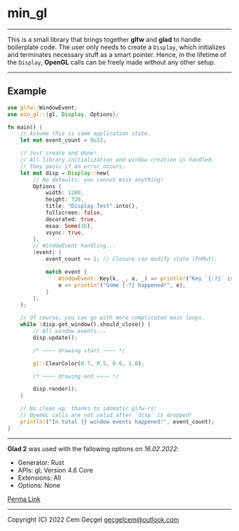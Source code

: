# min_gl

---

This is a small library that brings together **glfw** and **glad** to handle
boilerplate code. The user only needs to create a `Display`, which initializes
and terminates necessary stuff as a smart pointer. Hence, in the lifetime of the
`Display`, **OpenGL** calls can be freely made without any other setup.

---

## Example

```rust
use glfw::WindowEvent;
use min_gl::{gl, Display, Options};

fn main() {
    // Assume this is some application state.
    let mut event_count = 0u32;

    // Just create and done!
    // All library initialization and window creation is handled.
    // They panic if an error occurs.
    let mut disp = Display::new(
        // No defaults; you cannot miss anything!
        Options {
            width: 1280,
            height: 720,
            title: "Display Test".into(),
            fullscreen: false,
            decorated: true,
            msaa: Some(16),
            vsync: true,
        },
        // WindowEvent handling...
        |event| {
            event_count += 1; // Closure can modify state (FnMut).

            match event {
                WindowEvent::Key(k, _, a, _) => println!("Key `{:?}` is {:?}ed!", k, a),
                e => println!("Some {:?} happened!", e),
            }
        },
    );

    // Of course, you can go with more complicated main loops.
    while !disp.get_window().should_close() {
        // All window events...
        disp.update();

        /* ~~~~ drawing start ~~~~ */

        gl::ClearColor(0.7, 0.5, 0.6, 1.0);

        /* ~~~~ drawing end ~~~~ */

        disp.render();
    }

    // No clean up; thanks to idomatic glfw-rs!
    // OpenGL calls are not valid after `disp` is dropped!
    println!("In total {} window events happened!", event_count);
}
```

---

**Glad 2** was used with the fallowing options on _16.02.2022_:

- Generator: Rust
- APIs: gl; Version 4.6 Core
- Extensions: All
- Options: None

[Perma Link](https://gen.glad.sh/#generator=rust&api=gl%3D4.6&profile=gl%3Dcore%2Cgles1%3Dcommon&extensions=GL_3DFX_multisample%2CGL_3DFX_tbuffer%2CGL_3DFX_texture_compression_FXT1%2CGL_AMD_blend_minmax_factor%2CGL_AMD_conservative_depth%2CGL_AMD_debug_output%2CGL_AMD_depth_clamp_separate%2CGL_AMD_draw_buffers_blend%2CGL_AMD_framebuffer_multisample_advanced%2CGL_AMD_framebuffer_sample_positions%2CGL_AMD_gcn_shader%2CGL_AMD_gpu_shader_half_float%2CGL_AMD_gpu_shader_int16%2CGL_AMD_gpu_shader_int64%2CGL_AMD_interleaved_elements%2CGL_AMD_multi_draw_indirect%2CGL_AMD_name_gen_delete%2CGL_AMD_occlusion_query_event%2CGL_AMD_performance_monitor%2CGL_AMD_pinned_memory%2CGL_AMD_query_buffer_object%2CGL_AMD_sample_positions%2CGL_AMD_seamless_cubemap_per_texture%2CGL_AMD_shader_atomic_counter_ops%2CGL_AMD_shader_ballot%2CGL_AMD_shader_explicit_vertex_parameter%2CGL_AMD_shader_gpu_shader_half_float_fetch%2CGL_AMD_shader_image_load_store_lod%2CGL_AMD_shader_stencil_export%2CGL_AMD_shader_trinary_minmax%2CGL_AMD_sparse_texture%2CGL_AMD_stencil_operation_extended%2CGL_AMD_texture_gather_bias_lod%2CGL_AMD_texture_texture4%2CGL_AMD_transform_feedback3_lines_triangles%2CGL_AMD_transform_feedback4%2CGL_AMD_vertex_shader_layer%2CGL_AMD_vertex_shader_tessellator%2CGL_AMD_vertex_shader_viewport_index%2CGL_APPLE_aux_depth_stencil%2CGL_APPLE_client_storage%2CGL_APPLE_element_array%2CGL_APPLE_fence%2CGL_APPLE_float_pixels%2CGL_APPLE_flush_buffer_range%2CGL_APPLE_object_purgeable%2CGL_APPLE_rgb_422%2CGL_APPLE_row_bytes%2CGL_APPLE_specular_vector%2CGL_APPLE_texture_range%2CGL_APPLE_transform_hint%2CGL_APPLE_vertex_array_object%2CGL_APPLE_vertex_array_range%2CGL_APPLE_vertex_program_evaluators%2CGL_APPLE_ycbcr_422%2CGL_ARB_ES2_compatibility%2CGL_ARB_ES3_1_compatibility%2CGL_ARB_ES3_2_compatibility%2CGL_ARB_ES3_compatibility%2CGL_ARB_arrays_of_arrays%2CGL_ARB_base_instance%2CGL_ARB_bindless_texture%2CGL_ARB_blend_func_extended%2CGL_ARB_buffer_storage%2CGL_ARB_cl_event%2CGL_ARB_clear_buffer_object%2CGL_ARB_clear_texture%2CGL_ARB_clip_control%2CGL_ARB_color_buffer_float%2CGL_ARB_compatibility%2CGL_ARB_compressed_texture_pixel_storage%2CGL_ARB_compute_shader%2CGL_ARB_compute_variable_group_size%2CGL_ARB_conditional_render_inverted%2CGL_ARB_conservative_depth%2CGL_ARB_copy_buffer%2CGL_ARB_copy_image%2CGL_ARB_cull_distance%2CGL_ARB_debug_output%2CGL_ARB_depth_buffer_float%2CGL_ARB_depth_clamp%2CGL_ARB_depth_texture%2CGL_ARB_derivative_control%2CGL_ARB_direct_state_access%2CGL_ARB_draw_buffers%2CGL_ARB_draw_buffers_blend%2CGL_ARB_draw_elements_base_vertex%2CGL_ARB_draw_indirect%2CGL_ARB_draw_instanced%2CGL_ARB_enhanced_layouts%2CGL_ARB_explicit_attrib_location%2CGL_ARB_explicit_uniform_location%2CGL_ARB_fragment_coord_conventions%2CGL_ARB_fragment_layer_viewport%2CGL_ARB_fragment_program%2CGL_ARB_fragment_program_shadow%2CGL_ARB_fragment_shader%2CGL_ARB_fragment_shader_interlock%2CGL_ARB_framebuffer_no_attachments%2CGL_ARB_framebuffer_object%2CGL_ARB_framebuffer_sRGB%2CGL_ARB_geometry_shader4%2CGL_ARB_get_program_binary%2CGL_ARB_get_texture_sub_image%2CGL_ARB_gl_spirv%2CGL_ARB_gpu_shader5%2CGL_ARB_gpu_shader_fp64%2CGL_ARB_gpu_shader_int64%2CGL_ARB_half_float_pixel%2CGL_ARB_half_float_vertex%2CGL_ARB_imaging%2CGL_ARB_indirect_parameters%2CGL_ARB_instanced_arrays%2CGL_ARB_internalformat_query%2CGL_ARB_internalformat_query2%2CGL_ARB_invalidate_subdata%2CGL_ARB_map_buffer_alignment%2CGL_ARB_map_buffer_range%2CGL_ARB_matrix_palette%2CGL_ARB_multi_bind%2CGL_ARB_multi_draw_indirect%2CGL_ARB_multisample%2CGL_ARB_multitexture%2CGL_ARB_occlusion_query%2CGL_ARB_occlusion_query2%2CGL_ARB_parallel_shader_compile%2CGL_ARB_pipeline_statistics_query%2CGL_ARB_pixel_buffer_object%2CGL_ARB_point_parameters%2CGL_ARB_point_sprite%2CGL_ARB_polygon_offset_clamp%2CGL_ARB_post_depth_coverage%2CGL_ARB_program_interface_query%2CGL_ARB_provoking_vertex%2CGL_ARB_query_buffer_object%2CGL_ARB_robust_buffer_access_behavior%2CGL_ARB_robustness%2CGL_ARB_robustness_isolation%2CGL_ARB_sample_locations%2CGL_ARB_sample_shading%2CGL_ARB_sampler_objects%2CGL_ARB_seamless_cube_map%2CGL_ARB_seamless_cubemap_per_texture%2CGL_ARB_separate_shader_objects%2CGL_ARB_shader_atomic_counter_ops%2CGL_ARB_shader_atomic_counters%2CGL_ARB_shader_ballot%2CGL_ARB_shader_bit_encoding%2CGL_ARB_shader_clock%2CGL_ARB_shader_draw_parameters%2CGL_ARB_shader_group_vote%2CGL_ARB_shader_image_load_store%2CGL_ARB_shader_image_size%2CGL_ARB_shader_objects%2CGL_ARB_shader_precision%2CGL_ARB_shader_stencil_export%2CGL_ARB_shader_storage_buffer_object%2CGL_ARB_shader_subroutine%2CGL_ARB_shader_texture_image_samples%2CGL_ARB_shader_texture_lod%2CGL_ARB_shader_viewport_layer_array%2CGL_ARB_shading_language_100%2CGL_ARB_shading_language_420pack%2CGL_ARB_shading_language_include%2CGL_ARB_shading_language_packing%2CGL_ARB_shadow%2CGL_ARB_shadow_ambient%2CGL_ARB_sparse_buffer%2CGL_ARB_sparse_texture%2CGL_ARB_sparse_texture2%2CGL_ARB_sparse_texture_clamp%2CGL_ARB_spirv_extensions%2CGL_ARB_stencil_texturing%2CGL_ARB_sync%2CGL_ARB_tessellation_shader%2CGL_ARB_texture_barrier%2CGL_ARB_texture_border_clamp%2CGL_ARB_texture_buffer_object%2CGL_ARB_texture_buffer_object_rgb32%2CGL_ARB_texture_buffer_range%2CGL_ARB_texture_compression%2CGL_ARB_texture_compression_bptc%2CGL_ARB_texture_compression_rgtc%2CGL_ARB_texture_cube_map%2CGL_ARB_texture_cube_map_array%2CGL_ARB_texture_env_add%2CGL_ARB_texture_env_combine%2CGL_ARB_texture_env_crossbar%2CGL_ARB_texture_env_dot3%2CGL_ARB_texture_filter_anisotropic%2CGL_ARB_texture_filter_minmax%2CGL_ARB_texture_float%2CGL_ARB_texture_gather%2CGL_ARB_texture_mirror_clamp_to_edge%2CGL_ARB_texture_mirrored_repeat%2CGL_ARB_texture_multisample%2CGL_ARB_texture_non_power_of_two%2CGL_ARB_texture_query_levels%2CGL_ARB_texture_query_lod%2CGL_ARB_texture_rectangle%2CGL_ARB_texture_rg%2CGL_ARB_texture_rgb10_a2ui%2CGL_ARB_texture_stencil8%2CGL_ARB_texture_storage%2CGL_ARB_texture_storage_multisample%2CGL_ARB_texture_swizzle%2CGL_ARB_texture_view%2CGL_ARB_timer_query%2CGL_ARB_transform_feedback2%2CGL_ARB_transform_feedback3%2CGL_ARB_transform_feedback_instanced%2CGL_ARB_transform_feedback_overflow_query%2CGL_ARB_transpose_matrix%2CGL_ARB_uniform_buffer_object%2CGL_ARB_vertex_array_bgra%2CGL_ARB_vertex_array_object%2CGL_ARB_vertex_attrib_64bit%2CGL_ARB_vertex_attrib_binding%2CGL_ARB_vertex_blend%2CGL_ARB_vertex_buffer_object%2CGL_ARB_vertex_program%2CGL_ARB_vertex_shader%2CGL_ARB_vertex_type_10f_11f_11f_rev%2CGL_ARB_vertex_type_2_10_10_10_rev%2CGL_ARB_viewport_array%2CGL_ARB_window_pos%2CGL_ATI_draw_buffers%2CGL_ATI_element_array%2CGL_ATI_envmap_bumpmap%2CGL_ATI_fragment_shader%2CGL_ATI_map_object_buffer%2CGL_ATI_meminfo%2CGL_ATI_pixel_format_float%2CGL_ATI_pn_triangles%2CGL_ATI_separate_stencil%2CGL_ATI_text_fragment_shader%2CGL_ATI_texture_env_combine3%2CGL_ATI_texture_float%2CGL_ATI_texture_mirror_once%2CGL_ATI_vertex_array_object%2CGL_ATI_vertex_attrib_array_object%2CGL_ATI_vertex_streams%2CGL_EXT_422_pixels%2CGL_EXT_EGL_image_storage%2CGL_EXT_EGL_sync%2CGL_EXT_abgr%2CGL_EXT_bgra%2CGL_EXT_bindable_uniform%2CGL_EXT_blend_color%2CGL_EXT_blend_equation_separate%2CGL_EXT_blend_func_separate%2CGL_EXT_blend_logic_op%2CGL_EXT_blend_minmax%2CGL_EXT_blend_subtract%2CGL_EXT_clip_volume_hint%2CGL_EXT_cmyka%2CGL_EXT_color_subtable%2CGL_EXT_compiled_vertex_array%2CGL_EXT_convolution%2CGL_EXT_coordinate_frame%2CGL_EXT_copy_texture%2CGL_EXT_cull_vertex%2CGL_EXT_debug_label%2CGL_EXT_debug_marker%2CGL_EXT_depth_bounds_test%2CGL_EXT_direct_state_access%2CGL_EXT_draw_buffers2%2CGL_EXT_draw_instanced%2CGL_EXT_draw_range_elements%2CGL_EXT_external_buffer%2CGL_EXT_fog_coord%2CGL_EXT_framebuffer_blit%2CGL_EXT_framebuffer_multisample%2CGL_EXT_framebuffer_multisample_blit_scaled%2CGL_EXT_framebuffer_object%2CGL_EXT_framebuffer_sRGB%2CGL_EXT_geometry_shader4%2CGL_EXT_gpu_program_parameters%2CGL_EXT_gpu_shader4%2CGL_EXT_histogram%2CGL_EXT_index_array_formats%2CGL_EXT_index_func%2CGL_EXT_index_material%2CGL_EXT_index_texture%2CGL_EXT_light_texture%2CGL_EXT_memory_object%2CGL_EXT_memory_object_fd%2CGL_EXT_memory_object_win32%2CGL_EXT_misc_attribute%2CGL_EXT_multi_draw_arrays%2CGL_EXT_multisample%2CGL_EXT_multiview_tessellation_geometry_shader%2CGL_EXT_multiview_texture_multisample%2CGL_EXT_multiview_timer_query%2CGL_EXT_packed_depth_stencil%2CGL_EXT_packed_float%2CGL_EXT_packed_pixels%2CGL_EXT_paletted_texture%2CGL_EXT_pixel_buffer_object%2CGL_EXT_pixel_transform%2CGL_EXT_pixel_transform_color_table%2CGL_EXT_point_parameters%2CGL_EXT_polygon_offset%2CGL_EXT_polygon_offset_clamp%2CGL_EXT_post_depth_coverage%2CGL_EXT_provoking_vertex%2CGL_EXT_raster_multisample%2CGL_EXT_rescale_normal%2CGL_EXT_secondary_color%2CGL_EXT_semaphore%2CGL_EXT_semaphore_fd%2CGL_EXT_semaphore_win32%2CGL_EXT_separate_shader_objects%2CGL_EXT_separate_specular_color%2CGL_EXT_shader_framebuffer_fetch%2CGL_EXT_shader_framebuffer_fetch_non_coherent%2CGL_EXT_shader_image_load_formatted%2CGL_EXT_shader_image_load_store%2CGL_EXT_shader_integer_mix%2CGL_EXT_shadow_funcs%2CGL_EXT_shared_texture_palette%2CGL_EXT_sparse_texture2%2CGL_EXT_stencil_clear_tag%2CGL_EXT_stencil_two_side%2CGL_EXT_stencil_wrap%2CGL_EXT_subtexture%2CGL_EXT_texture%2CGL_EXT_texture3D%2CGL_EXT_texture_array%2CGL_EXT_texture_buffer_object%2CGL_EXT_texture_compression_latc%2CGL_EXT_texture_compression_rgtc%2CGL_EXT_texture_compression_s3tc%2CGL_EXT_texture_cube_map%2CGL_EXT_texture_env_add%2CGL_EXT_texture_env_combine%2CGL_EXT_texture_env_dot3%2CGL_EXT_texture_filter_anisotropic%2CGL_EXT_texture_filter_minmax%2CGL_EXT_texture_integer%2CGL_EXT_texture_lod_bias%2CGL_EXT_texture_mirror_clamp%2CGL_EXT_texture_object%2CGL_EXT_texture_perturb_normal%2CGL_EXT_texture_sRGB%2CGL_EXT_texture_sRGB_R8%2CGL_EXT_texture_sRGB_RG8%2CGL_EXT_texture_sRGB_decode%2CGL_EXT_texture_shadow_lod%2CGL_EXT_texture_shared_exponent%2CGL_EXT_texture_snorm%2CGL_EXT_texture_storage%2CGL_EXT_texture_swizzle%2CGL_EXT_timer_query%2CGL_EXT_transform_feedback%2CGL_EXT_vertex_array%2CGL_EXT_vertex_array_bgra%2CGL_EXT_vertex_attrib_64bit%2CGL_EXT_vertex_shader%2CGL_EXT_vertex_weighting%2CGL_EXT_win32_keyed_mutex%2CGL_EXT_window_rectangles%2CGL_EXT_x11_sync_object%2CGL_GREMEDY_frame_terminator%2CGL_GREMEDY_string_marker%2CGL_HP_convolution_border_modes%2CGL_HP_image_transform%2CGL_HP_occlusion_test%2CGL_HP_texture_lighting%2CGL_IBM_cull_vertex%2CGL_IBM_multimode_draw_arrays%2CGL_IBM_rasterpos_clip%2CGL_IBM_static_data%2CGL_IBM_texture_mirrored_repeat%2CGL_IBM_vertex_array_lists%2CGL_INGR_blend_func_separate%2CGL_INGR_color_clamp%2CGL_INGR_interlace_read%2CGL_INTEL_blackhole_render%2CGL_INTEL_conservative_rasterization%2CGL_INTEL_fragment_shader_ordering%2CGL_INTEL_framebuffer_CMAA%2CGL_INTEL_map_texture%2CGL_INTEL_parallel_arrays%2CGL_INTEL_performance_query%2CGL_KHR_blend_equation_advanced%2CGL_KHR_blend_equation_advanced_coherent%2CGL_KHR_context_flush_control%2CGL_KHR_debug%2CGL_KHR_no_error%2CGL_KHR_parallel_shader_compile%2CGL_KHR_robust_buffer_access_behavior%2CGL_KHR_robustness%2CGL_KHR_shader_subgroup%2CGL_KHR_texture_compression_astc_hdr%2CGL_KHR_texture_compression_astc_ldr%2CGL_KHR_texture_compression_astc_sliced_3d%2CGL_MESAX_texture_stack%2CGL_MESA_framebuffer_flip_x%2CGL_MESA_framebuffer_flip_y%2CGL_MESA_framebuffer_swap_xy%2CGL_MESA_pack_invert%2CGL_MESA_program_binary_formats%2CGL_MESA_resize_buffers%2CGL_MESA_shader_integer_functions%2CGL_MESA_tile_raster_order%2CGL_MESA_window_pos%2CGL_MESA_ycbcr_texture%2CGL_NVX_blend_equation_advanced_multi_draw_buffers%2CGL_NVX_conditional_render%2CGL_NVX_gpu_memory_info%2CGL_NVX_gpu_multicast2%2CGL_NVX_linked_gpu_multicast%2CGL_NVX_progress_fence%2CGL_NV_alpha_to_coverage_dither_control%2CGL_NV_bindless_multi_draw_indirect%2CGL_NV_bindless_multi_draw_indirect_count%2CGL_NV_bindless_texture%2CGL_NV_blend_equation_advanced%2CGL_NV_blend_equation_advanced_coherent%2CGL_NV_blend_minmax_factor%2CGL_NV_blend_square%2CGL_NV_clip_space_w_scaling%2CGL_NV_command_list%2CGL_NV_compute_program5%2CGL_NV_compute_shader_derivatives%2CGL_NV_conditional_render%2CGL_NV_conservative_raster%2CGL_NV_conservative_raster_dilate%2CGL_NV_conservative_raster_pre_snap%2CGL_NV_conservative_raster_pre_snap_triangles%2CGL_NV_conservative_raster_underestimation%2CGL_NV_copy_depth_to_color%2CGL_NV_copy_image%2CGL_NV_deep_texture3D%2CGL_NV_depth_buffer_float%2CGL_NV_depth_clamp%2CGL_NV_draw_texture%2CGL_NV_draw_vulkan_image%2CGL_NV_evaluators%2CGL_NV_explicit_multisample%2CGL_NV_fence%2CGL_NV_fill_rectangle%2CGL_NV_float_buffer%2CGL_NV_fog_distance%2CGL_NV_fragment_coverage_to_color%2CGL_NV_fragment_program%2CGL_NV_fragment_program2%2CGL_NV_fragment_program4%2CGL_NV_fragment_program_option%2CGL_NV_fragment_shader_barycentric%2CGL_NV_fragment_shader_interlock%2CGL_NV_framebuffer_mixed_samples%2CGL_NV_framebuffer_multisample_coverage%2CGL_NV_geometry_program4%2CGL_NV_geometry_shader4%2CGL_NV_geometry_shader_passthrough%2CGL_NV_gpu_multicast%2CGL_NV_gpu_program4%2CGL_NV_gpu_program5%2CGL_NV_gpu_program5_mem_extended%2CGL_NV_gpu_shader5%2CGL_NV_half_float%2CGL_NV_internalformat_sample_query%2CGL_NV_light_max_exponent%2CGL_NV_memory_attachment%2CGL_NV_memory_object_sparse%2CGL_NV_mesh_shader%2CGL_NV_multisample_coverage%2CGL_NV_multisample_filter_hint%2CGL_NV_occlusion_query%2CGL_NV_packed_depth_stencil%2CGL_NV_parameter_buffer_object%2CGL_NV_parameter_buffer_object2%2CGL_NV_path_rendering%2CGL_NV_path_rendering_shared_edge%2CGL_NV_pixel_data_range%2CGL_NV_point_sprite%2CGL_NV_present_video%2CGL_NV_primitive_restart%2CGL_NV_primitive_shading_rate%2CGL_NV_query_resource%2CGL_NV_query_resource_tag%2CGL_NV_register_combiners%2CGL_NV_register_combiners2%2CGL_NV_representative_fragment_test%2CGL_NV_robustness_video_memory_purge%2CGL_NV_sample_locations%2CGL_NV_sample_mask_override_coverage%2CGL_NV_scissor_exclusive%2CGL_NV_shader_atomic_counters%2CGL_NV_shader_atomic_float%2CGL_NV_shader_atomic_float64%2CGL_NV_shader_atomic_fp16_vector%2CGL_NV_shader_atomic_int64%2CGL_NV_shader_buffer_load%2CGL_NV_shader_buffer_store%2CGL_NV_shader_storage_buffer_object%2CGL_NV_shader_subgroup_partitioned%2CGL_NV_shader_texture_footprint%2CGL_NV_shader_thread_group%2CGL_NV_shader_thread_shuffle%2CGL_NV_shading_rate_image%2CGL_NV_stereo_view_rendering%2CGL_NV_tessellation_program5%2CGL_NV_texgen_emboss%2CGL_NV_texgen_reflection%2CGL_NV_texture_barrier%2CGL_NV_texture_compression_vtc%2CGL_NV_texture_env_combine4%2CGL_NV_texture_expand_normal%2CGL_NV_texture_multisample%2CGL_NV_texture_rectangle%2CGL_NV_texture_rectangle_compressed%2CGL_NV_texture_shader%2CGL_NV_texture_shader2%2CGL_NV_texture_shader3%2CGL_NV_timeline_semaphore%2CGL_NV_transform_feedback%2CGL_NV_transform_feedback2%2CGL_NV_uniform_buffer_unified_memory%2CGL_NV_vdpau_interop%2CGL_NV_vdpau_interop2%2CGL_NV_vertex_array_range%2CGL_NV_vertex_array_range2%2CGL_NV_vertex_attrib_integer_64bit%2CGL_NV_vertex_buffer_unified_memory%2CGL_NV_vertex_program%2CGL_NV_vertex_program1_1%2CGL_NV_vertex_program2%2CGL_NV_vertex_program2_option%2CGL_NV_vertex_program3%2CGL_NV_vertex_program4%2CGL_NV_video_capture%2CGL_NV_viewport_array2%2CGL_NV_viewport_swizzle%2CGL_OES_byte_coordinates%2CGL_OES_compressed_paletted_texture%2CGL_OES_fixed_point%2CGL_OES_query_matrix%2CGL_OES_read_format%2CGL_OES_single_precision%2CGL_OML_interlace%2CGL_OML_resample%2CGL_OML_subsample%2CGL_OVR_multiview%2CGL_OVR_multiview2%2CGL_PGI_misc_hints%2CGL_PGI_vertex_hints%2CGL_REND_screen_coordinates%2CGL_S3_s3tc%2CGL_SGIS_detail_texture%2CGL_SGIS_fog_function%2CGL_SGIS_generate_mipmap%2CGL_SGIS_multisample%2CGL_SGIS_pixel_texture%2CGL_SGIS_point_line_texgen%2CGL_SGIS_point_parameters%2CGL_SGIS_sharpen_texture%2CGL_SGIS_texture4D%2CGL_SGIS_texture_border_clamp%2CGL_SGIS_texture_color_mask%2CGL_SGIS_texture_edge_clamp%2CGL_SGIS_texture_filter4%2CGL_SGIS_texture_lod%2CGL_SGIS_texture_select%2CGL_SGIX_async%2CGL_SGIX_async_histogram%2CGL_SGIX_async_pixel%2CGL_SGIX_blend_alpha_minmax%2CGL_SGIX_calligraphic_fragment%2CGL_SGIX_clipmap%2CGL_SGIX_convolution_accuracy%2CGL_SGIX_depth_pass_instrument%2CGL_SGIX_depth_texture%2CGL_SGIX_flush_raster%2CGL_SGIX_fog_offset%2CGL_SGIX_fragment_lighting%2CGL_SGIX_framezoom%2CGL_SGIX_igloo_interface%2CGL_SGIX_instruments%2CGL_SGIX_interlace%2CGL_SGIX_ir_instrument1%2CGL_SGIX_list_priority%2CGL_SGIX_pixel_texture%2CGL_SGIX_pixel_tiles%2CGL_SGIX_polynomial_ffd%2CGL_SGIX_reference_plane%2CGL_SGIX_resample%2CGL_SGIX_scalebias_hint%2CGL_SGIX_shadow%2CGL_SGIX_shadow_ambient%2CGL_SGIX_sprite%2CGL_SGIX_subsample%2CGL_SGIX_tag_sample_buffer%2CGL_SGIX_texture_add_env%2CGL_SGIX_texture_coordinate_clamp%2CGL_SGIX_texture_lod_bias%2CGL_SGIX_texture_multi_buffer%2CGL_SGIX_texture_scale_bias%2CGL_SGIX_vertex_preclip%2CGL_SGIX_ycrcb%2CGL_SGIX_ycrcb_subsample%2CGL_SGIX_ycrcba%2CGL_SGI_color_matrix%2CGL_SGI_color_table%2CGL_SGI_texture_color_table%2CGL_SUNX_constant_data%2CGL_SUN_convolution_border_modes%2CGL_SUN_global_alpha%2CGL_SUN_mesh_array%2CGL_SUN_slice_accum%2CGL_SUN_triangle_list%2CGL_SUN_vertex%2CGL_WIN_phong_shading%2CGL_WIN_specular_fog)

---

Copyright (C) 2022 Cem Geçgel <gecgelcem@outlook.com>
